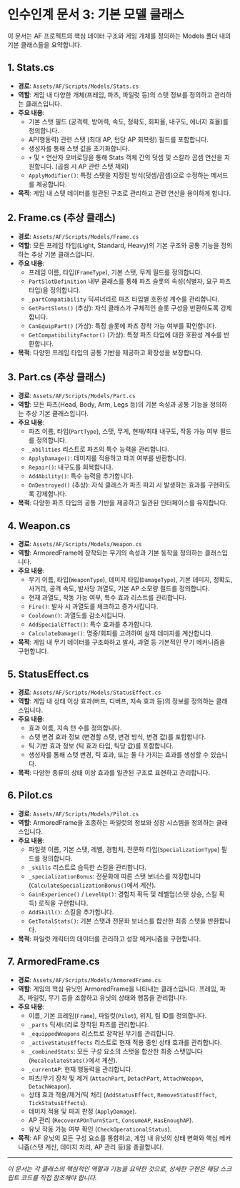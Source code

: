 # 인수인계 문서 3: 기본 모델 클래스

이 문서는 AF 프로젝트의 핵심 데이터 구조와 게임 개체를 정의하는 Models 폴더 내의 기본 클래스들을 요약합니다.

## 1. Stats.cs

- **경로**: `Assets/AF/Scripts/Models/Stats.cs`
- **역할**: 게임 내 다양한 개체(프레임, 파츠, 파일럿 등)의 스탯 정보를 정의하고 관리하는 클래스입니다.
- **주요 내용**:
    - 기본 스탯 필드 (공격력, 방어력, 속도, 정확도, 회피율, 내구도, 에너지 효율)를 정의합니다.
    - AP(행동력) 관련 스탯 (최대 AP, 턴당 AP 회복량) 필드를 포함합니다.
    - 생성자를 통해 스탯 값을 초기화합니다.
    - `+` 및 `*` 연산자 오버로딩을 통해 Stats 객체 간의 덧셈 및 스칼라 곱셈 연산을 지원합니다. (곱셈 시 AP 관련 스탯 제외)
    - `ApplyModifier()`: 특정 스탯을 지정된 방식(덧셈/곱셈)으로 수정하는 메서드를 제공합니다.
- **목적**: 게임 내 스탯 데이터를 일관된 구조로 관리하고 관련 연산을 용이하게 합니다.

## 2. Frame.cs (추상 클래스)

- **경로**: `Assets/AF/Scripts/Models/Frame.cs`
- **역할**: 모든 프레임 타입(Light, Standard, Heavy)의 기본 구조와 공통 기능을 정의하는 추상 기본 클래스입니다.
- **주요 내용**:
    - 프레임 이름, 타입(`FrameType`), 기본 스탯, 무게 필드를 정의합니다.
    - `PartSlotDefinition` 내부 클래스를 통해 파츠 슬롯의 속성(식별자, 요구 파츠 타입)을 정의합니다.
    - `_partCompatibility` 딕셔너리로 파츠 타입별 호환성 계수를 관리합니다.
    - `GetPartSlots()` (추상): 자식 클래스가 구체적인 슬롯 구성을 반환하도록 강제합니다.
    - `CanEquipPart()` (가상): 특정 슬롯에 파츠 장착 가능 여부를 확인합니다.
    - `GetCompatibilityFactor()` (가상): 특정 파츠 타입에 대한 호환성 계수를 반환합니다.
- **목적**: 다양한 프레임 타입의 공통 기반을 제공하고 확장성을 보장합니다.

## 3. Part.cs (추상 클래스)

- **경로**: `Assets/AF/Scripts/Models/Part.cs`
- **역할**: 모든 파츠(Head, Body, Arm, Legs 등)의 기본 속성과 공통 기능을 정의하는 추상 기본 클래스입니다.
- **주요 내용**:
    - 파츠 이름, 타입(`PartType`), 스탯, 무게, 현재/최대 내구도, 작동 가능 여부 필드를 정의합니다.
    - `_abilities` 리스트로 파츠의 특수 능력을 관리합니다.
    - `ApplyDamage()`: 데미지를 적용하고 파괴 여부를 반환합니다.
    - `Repair()`: 내구도를 회복합니다.
    - `AddAbility()`: 특수 능력을 추가합니다.
    - `OnDestroyed()` (추상): 자식 클래스가 파츠 파괴 시 발생하는 효과를 구현하도록 강제합니다.
- **목적**: 다양한 파츠 타입의 공통 기반을 제공하고 일관된 인터페이스를 유지합니다.

## 4. Weapon.cs

- **경로**: `Assets/AF/Scripts/Models/Weapon.cs`
- **역할**: ArmoredFrame에 장착되는 무기의 속성과 기본 동작을 정의하는 클래스입니다.
- **주요 내용**:
    - 무기 이름, 타입(`WeaponType`), 데미지 타입(`DamageType`), 기본 데미지, 정확도, 사거리, 공격 속도, 발사당 과열도, 기본 AP 소모량 필드를 정의합니다.
    - 현재 과열도, 작동 가능 여부, 특수 효과 리스트를 관리합니다.
    - `Fire()`: 발사 시 과열도를 체크하고 증가시킵니다.
    - `Cooldown()`: 과열도를 감소시킵니다.
    - `AddSpecialEffect()`: 특수 효과를 추가합니다.
    - `CalculateDamage()`: 명중/회피를 고려하여 실제 데미지를 계산합니다.
- **목적**: 게임 내 무기 데이터를 구조화하고 발사, 과열 등 기본적인 무기 메커니즘을 구현합니다.

## 5. StatusEffect.cs

- **경로**: `Assets/AF/Scripts/Models/StatusEffect.cs`
- **역할**: 게임 내 상태 이상 효과(버프, 디버프, 지속 효과 등)의 정보를 정의하는 클래스입니다.
- **주요 내용**:
    - 효과 이름, 지속 턴 수를 정의합니다.
    - 스탯 변경 효과 정보 (변경할 스탯, 변경 방식, 변경 값)를 포함합니다.
    - 틱 기반 효과 정보 (틱 효과 타입, 틱당 값)를 포함합니다.
    - 생성자를 통해 스탯 변경, 틱 효과, 또는 둘 다 가지는 효과를 생성할 수 있습니다.
- **목적**: 다양한 종류의 상태 이상 효과를 일관된 구조로 표현하고 관리합니다.

## 6. Pilot.cs

- **경로**: `Assets/AF/Scripts/Models/Pilot.cs`
- **역할**: ArmoredFrame을 조종하는 파일럿의 정보와 성장 시스템을 정의하는 클래스입니다.
- **주요 내용**:
    - 파일럿 이름, 기본 스탯, 레벨, 경험치, 전문화 타입(`SpecializationType`) 필드를 정의합니다.
    - `_skills` 리스트로 습득한 스킬을 관리합니다.
    - `_specializationBonus`: 전문화에 따른 스탯 보너스를 저장합니다 (`CalculateSpecializationBonus()`에서 계산).
    - `GainExperience()` / `LevelUp()`: 경험치 획득 및 레벨업(스탯 상승, 스킬 획득) 로직을 구현합니다.
    - `AddSkill()`: 스킬을 추가합니다.
    - `GetTotalStats()`: 기본 스탯과 전문화 보너스를 합산한 최종 스탯을 반환합니다.
- **목적**: 파일럿 캐릭터의 데이터를 관리하고 성장 메커니즘을 구현합니다.

## 7. ArmoredFrame.cs

- **경로**: `Assets/AF/Scripts/Models/ArmoredFrame.cs`
- **역할**: 게임의 핵심 유닛인 ArmoredFrame을 나타내는 클래스입니다. 프레임, 파츠, 파일럿, 무기 등을 조합하고 유닛의 상태와 행동을 관리합니다.
- **주요 내용**:
    - 이름, 기본 프레임(`Frame`), 파일럿(`Pilot`), 위치, 팀 ID를 정의합니다.
    - `_parts` 딕셔너리로 장착된 파츠를 관리합니다.
    - `_equippedWeapons` 리스트로 장착된 무기를 관리합니다.
    - `_activeStatusEffects` 리스트로 현재 적용 중인 상태 효과를 관리합니다.
    - `_combinedStats`: 모든 구성 요소의 스탯을 합산한 최종 스탯입니다 (`RecalculateStats()`에서 계산).
    - `_currentAP`: 현재 행동력을 관리합니다.
    - 파츠/무기 장착 및 제거 (`AttachPart`, `DetachPart`, `AttachWeapon`, `DetachWeapon`).
    - 상태 효과 적용/제거/틱 처리 (`AddStatusEffect`, `RemoveStatusEffect`, `TickStatusEffects`).
    - 데미지 적용 및 파괴 판정 (`ApplyDamage`).
    - AP 관리 (`RecoverAPOnTurnStart`, `ConsumeAP`, `HasEnoughAP`).
    - 유닛 작동 가능 여부 확인 (`CheckOperationalStatus`).
- **목적**: AF 유닛의 모든 구성 요소를 통합하고, 게임 내 유닛의 상태 변화와 핵심 메커니즘(스탯 계산, 데미지 처리, AP 관리 등)을 총괄합니다.

---

*이 문서는 각 클래스의 핵심적인 역할과 기능을 요약한 것으로, 상세한 구현은 해당 스크립트 코드를 직접 참조해야 합니다.* 